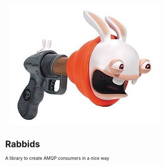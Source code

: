 <p align="center">
  <img width="476" height="388" src="./docs/rabbid-cannon.jpg">
</p>

# Rabbids

A library to create AMQP consumers in a nice way
